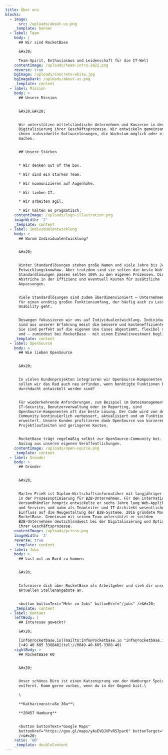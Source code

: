 ```yaml
---
title: Über uns
blocks:
  - image:
      src: /uploads/about-us.png
    _template: banner
  - label: Team
    body: |
      ## Wir sind RocketBase

      &#x20;

      Team-Spirit, Enthusiasmus und Leidenschaft für die IT-Welt
    contentImage: /uploads/team-intro-2022.png
    reverse: true
    bgImage: /uploads/concrete-white.jpg
    bgImageDark: /uploads/about-us.png
    _template: content
  - label: Mission
    body: >
      ## Unsere Mission


      &#x20;&#x20;


      Wir unterstützen mittelständische Unternehmen und Konzerne in der
      Digitalisierung ihrer Geschäftsprozesse. Wir entwickeln gemeinsam mit
      ihnen individuelle Softwarelösungen, die Wachstum möglich oder einfacher
      machen.


      ## Unsere Stärken


      * Wir denken out of the box.

      * Wir sind ein starkes Team.

      * Wir kommunizieren auf Augenhöhe.

      * Wir lieben IT.

      * Wir arbeiten agil.

      * Wir halten es pragmatisch.
    contentImage: /uploads/logo-illustration.png
    imageWidth: '2'
    _template: content
  - label: Individualentwicklung
    body: >
      ## Warum Individualentwicklung?


      &#x20;


      Hinter Standardlösungen stehen große Namen und viele Jahre bis Jahrzehnte
      Entwicklungsknowhow. Aber trotzdem sind sie selten die beste Wahl.
      Standardlösungen passen selten 100% zu den eigenen Prozessen. Die Folge:
      Abstriche in der Effizienz und eventuell Kosten für zusätzliche
      Anpassungen.


      Viele Standardlösungen sind zudem überdimensioniert – Unternehmen zahlen
      für einen unnötig großen Funktionsumfang, der häufig auch zu Lasten der
      Usability geht.


      Deswegen fokussieren wir uns auf Individualentwicklung. Individuallösungen
      sind aus unserer Erfahrung meist die bessere und kosteneffizientere Wahl.
      Sie sind perfekt auf die eigenen Use Cases abgestimmt, flexibel anpassbar
      und – zumindest bei RocketBase - mit einem Einmalinvestment beglichen.
    _template: content
  - label: OpenSource
    body: >
      ## Wie lieben OpenSource


      &#x20;


      In vielen Kundenprojekten integrieren wir OpenSource-Komponenten. Warum
      sollen wir das Rad auch neu erfinden, wenn benötigte Funktionen bereits
      durchdacht entwickelt worden sind?


      Für wiederkehrende Anforderungen, zum Beispiel im Dateimanagement, der
      IT-Security, Benutzerverwaltung oder im Reporting, sind
      OpenSource-Komponenten oft die beste Lösung. Der Code wird von der
      Community kontinuierlich verbessert, aktualisiert und um Funktionalitäten
      erweitert. Unsere Kunden profitieren dank OpenSource von kürzeren
      Projektlaufzeiten und geringeren Kosten.


      RocketBase trägt regelmäßig selbst zur OpenSource-Community bei. Hier ein
      Auszug aus unseren eigenen Veröffentlichungen.
    contentImage: /uploads/open-source.png
    _template: content
  - label: Gründer
    body: >
      ## Gründer


      &#x20;


      Marten Prieß ist Diplom-Wirtschaftsinformatiker mit langjähriger Erfahrung
      in der Prozessoptimierung für B2B-Unternehmen. Für den internationalen
      Versandhändler bonprix entwickelte er sechs Jahre lang Web-Applikationen
      und Services und nahm als Teamleiter und IT-Architekt wesentlichen
      Einfluss auf die Neugestaltung der B2B-Systeme. 2016 gründete Marten Prieß
      RocketBase. Gemeinsam mit seinem Team unterstützt er seitdem
      B2B-Unternehmen deutschlandweit bei der Digitalisierung und Optimierung
      ihrer Geschäftsprozesse.
    contentImage: /uploads/priess.png
    imageWidth: '3'
    reverse: true
    _template: content
  - label: Jobs
    body: >
      ## Lust mit an Bord zu kommen


      &#x20;


      Informiere dich über RocketBase als Arbeitgeber und sieh dir unsere
      aktuellen Stellenangebote an.


      <button buttonText="Mehr zu Jobs" buttonHref="/jobs" />&#x20;
    _template: content
  - label: Kontakt
    leftBody: |
      ## Interesse geweckt?

      &#x20;

      [info@rocketbase.io](mailto:info@rocketbase.io "info@rocketbase.io")\
      [+49 40 605 338840](tel://0049-40-605-3388-40)
    rightBody: >
      ## RocketBase HQ


      &#x20;


      Unser schönes Büro ist einen Katzensprung von der Hamburger Speicherstadt
      entfernt. Komm gerne vorbei, wenn du in der Gegend bist.\

      \

      **Katharinenstraße 30a**\

      **20457 Hamburg**


      <button buttonText="Google Maps"
      buttonHref="https://goo.gl/maps/yAsEVQJVPvR57par6" buttonTarget="_blank"
      />&#x20;
    ratio: '80'
    _template: doubleContent
---
```


